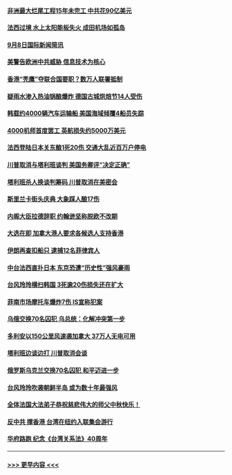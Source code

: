 #### [非洲最大烂尾工程15年未完工 中共花90亿美元](../pages/prog202/a102661038.md?t=09091411) 
#### [法西过境 水上太阳能板失火 成田机场如孤岛](../pages/prog202/a102661013.md?t=09091411) 
#### [9月8日国际新闻简讯](../pages/prog202/a102661005.md?t=09091411) 
#### [美警告欧洲中共威胁  信息技术为核心](../pages/prog202/a102661009.md?t=09091411) 
#### [香港“秃鹰”夺联合国要职？数万人联署抵制](../pages/prog202/a102660845.md?t=09091411) 
#### [疑雨水渗入热油锅酿爆炸 德国古城烘焙节14人受伤](../pages/prog202/a102660942.md?t=09091411) 
#### [韩载约4000辆汽车运输船 美国海域倾覆4船员失踪](../pages/prog202/a102660848.md?t=09091411) 
#### [4000机师首度罢工 英航损失约5000万美元](../pages/prog202/a102660838.md?t=09091411) 
#### [法西登陆日本关东酿1死20伤 交通大乱近百万户停电](../pages/prog202/a102660778.md?t=09091411) 
#### [川普取消与塔利班谈判 美国务卿评“决定正确”](../pages/prog202/a102660738.md?t=09091411) 
#### [塔利班杀人换谈判筹码 川普取消在美密会](../pages/prog202/a102660674.md?t=09091411) 
#### [斯里兰卡街头庆典 大象踩人酿17伤](../pages/prog202/a102660666.md?t=09091411) 
#### [内阁大臣拉德辞职 约翰逊坚称脱欧不改期](../pages/prog202/a102660607.md?t=09091411) 
#### [大选在即 加拿大港人要求各候选人支持香港](../pages/prog202/a102660557.md?t=09091411) 
#### [伊朗再查扣船只 逮捕12名菲律宾人](../pages/prog202/a102660415.md?t=09091411) 
#### [中台法西直扑日本 东京恐遭“历史性”强风豪雨](../pages/prog202/a102660408.md?t=09091411) 
#### [台风玲玲横扫韩国 3死逾20伤损失还在扩大](../pages/prog202/a102660397.md?t=09091411) 
#### [菲南市场摩托车爆炸7伤 IS宣称犯案](../pages/prog202/a102660390.md?t=09091411) 
#### [乌俄交换70名囚犯 乌总统：化解冲突第一步](../pages/prog202/a102660357.md?t=09091411) 
#### [多利安以150公里风速袭加拿大 37万人无电可用](../pages/prog202/a102660351.md?t=09091411) 
#### [塔利班边谈边打 川普取消会谈](../pages/prog202/a102660347.md?t=09091411) 
#### [俄罗斯乌克兰交换70名囚犯 和平迈进一步](../pages/prog202/a102660210.md?t=09091411) 
#### [台风玲玲吹袭朝鲜半岛 或为数十年最强风](../pages/prog202/a102660214.md?t=09091411) 
#### [全体法国大法弟子恭祝慈悲伟大的师父中秋快乐！](../pages/prog202/a102660196.md?t=09091411) 
#### [反中共 撑香港 台湾在纽约入联集会游行](../pages/prog202/a102660192.md?t=09091411) 
#### [华府路跑  纪念《台湾关系法》40周年](../pages/prog202/a102660173.md?t=09091411) 

----
#### [ >>> 更早内容 <<< ](../indexes/prog202-earlier.md)
